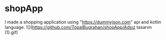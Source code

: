 # shopApp
I made a shopping application using "https://dummyjson.com" api and kotlin language.
![](https://github.com/TopalBugrahan/shopApp/Adsız tasarım (1).gif)
